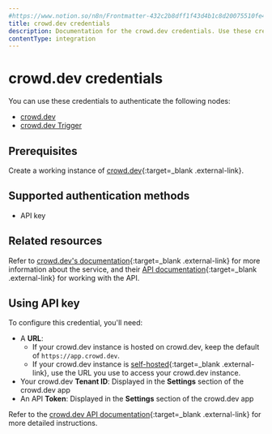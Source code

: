 ```yaml
---
#https://www.notion.so/n8n/Frontmatter-432c2b8dff1f43d4b1c8d20075510fe4
title: crowd.dev credentials
description: Documentation for the crowd.dev credentials. Use these credentials to authenticate crowd.dev in n8n, a workflow automation platform.
contentType: integration
---
```


# crowd.dev credentials

You can use these credentials to authenticate the following nodes:

* [crowd.dev](/integrations/builtin/app-nodes/n8n-nodes-base.crowddev/)
* [crowd.dev Trigger](/integrations/builtin/trigger-nodes/n8n-nodes-base.crowddevtrigger/)

## Prerequisites

Create a working instance of [crowd.dev](https://www.crowd.dev/){:target=_blank .external-link}.

## Supported authentication methods

- API key

## Related resources

Refer to [crowd.dev's documentation](https://docs.crowd.dev/docs){:target=_blank .external-link} for more information about the service, and their [API documentation](https://api.crowd.dev/api-reference){:target=_blank .external-link} for working with the API.

## Using API key

To configure this credential, you'll need:

- A **URL**:
    - If your crowd.dev instance is hosted on crowd.dev, keep the default of `https://app.crowd.dev`.
    - If your crowd.dev instance is [self-hosted](https://docs.crowd.dev/docs/technical-docs/self-hosting){:target=_blank .external-link}, use the URL you use to access your crowd.dev instance.
- Your crowd.dev **Tenant ID**: Displayed in the **Settings** section of the crowd.dev app
- An API **Token**: Displayed in the **Settings** section of the crowd.dev app

Refer to the [crowd.dev API documentation](https://api.crowd.dev/api-reference){:target=_blank .external-link} for more detailed instructions.

